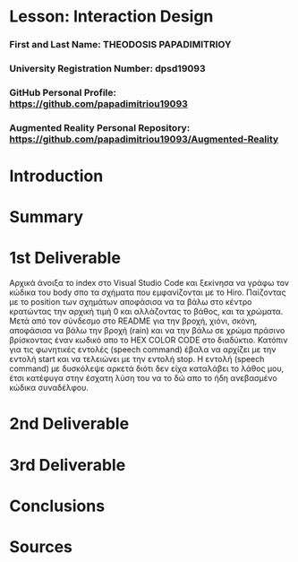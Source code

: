 # Lesson: Interaction Design

### First and Last Name: THEODOSIS PAPADIMITRIOY
### University Registration Number: dpsd19093
### GitHub Personal Profile: https://github.com/papadimitriou19093
### Augmented Reality Personal Repository: https://github.com/papadimitriou19093/Augmented-Reality

# Introduction

# Summary


# 1st Deliverable
Αρχικά άνοιξα το index στο Visual Studio Code και ξεκίνησα να γράφω τον κώδικα του body σπο τα σχήματα που εμφανίζονται με το Hiro. Παίζοντας με το position των σχημάτων αποφάσισα να τα βάλω στο κέντρο κρατώντας την αρχική τιμή 0 και αλλάζοντας το βάθος, και τα χρώματα. Μετά από τον σύνδεσμο στο README για την βροχή, χιόνι, σκόνη, αποφάσισα να βάλω την βροχή (rain) και να την βάλω σε χρώμα πράσινο βρίσκοντας έναν κωδικό απο το HEX COLOR CODE στο διαδύκτιο. Κατόπιν για τις φωνητικές εντολές (speech command) έβαλα να αρχίζει με την εντολή start και να τελειώνει με την εντολή stop. Η εντολή (speech command) με δυσκόλεψε αρκετά διότι δεν είχα καταλάβει το λάθος μου, έτσι κατέφυγα στην έσχατη λύση του να το δώ απο το ήδη ανεβασμένο κώδικα συναδέλφου. 


# 2nd Deliverable


# 3rd Deliverable 


# Conclusions


# Sources
